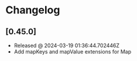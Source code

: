 # Changelog

## [0.45.0]

- Released @ 2024-03-19 01:36:44.702446Z
- Add mapKeys and mapValue extensions for Map
